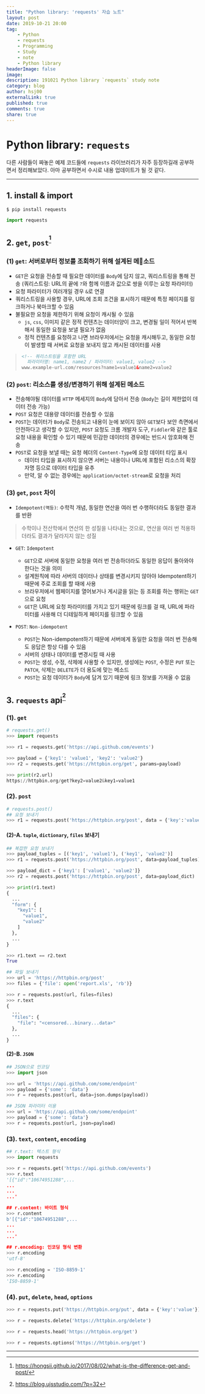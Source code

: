 ```yaml
---
title: "Python library: 'requests' 자습 노트"
layout: post
date: 2019-10-21 20:00
tag:
    - Python
    - requests
    - Programming
    - Study
    - note
    - Python library
headerImage: false
image:
description: 191021 Python library `requests` study note
category: blog
author: hsj00
externalLink: true
published: true
comments: true
share: true
---
```


# Python library: `requests`

다른 사람들이 짜놓은 예제 코드들에 `requests` 라이브러리가 자주 등장하길래 공부하면서 정리해보았다. 아마 공부하면서 수시로 내용 업데이트가 될 것 같다.

---

## 1. install & import

```shell
$ pip install requests
```

```python
import requests
```

## 2. `get`, `post`<sup>[^1]</sup>

### (1) `get`: 서버로부터 정보를 조회하기 위해 설계된 메소드

-   `GET`은 요청을 전송할 때 필요한 데이터를 `Body`에 담지 않고, 쿼리스트링을 통해 전송 (쿼리스트링: URL의 끝에 `?`와 함께 이름과 값으로 쌍을 이루는 요청 파라미터)
-   요청 파라미터가 여러개일 경우 `&`로 연결
-   쿼리스트링을 사용할 경우, URL에 조회 조건을 표시하기 때문에 특정 페이지를 링크하거나 북마크할 수 있음
-   불필요한 요청을 제한하기 위해 요청이 캐시될 수 있음
    -   `js`, `css`, 이미지 같은 정적 컨텐츠는 데이터양이 크고, 변경될 일이 적어서 반복해서 동일한 요청을 보낼 필요가 없음
    -   정적 컨텐츠를 요청하고 나면 브라우저에서는 요청을 캐시해두고, 동일한 요청이 발생할 때 서버로 요청을 보내지 않고 캐시된 데이터를 사용

> ```html
> <!-- 쿼리스트링을 포함한 URL
>   파라미터명: name1, name2 / 파라미터: value1, value2 -->
> www.example-url.com/resources?name1=value1&name2=value2
> ```

### (2) `post`: 리소스를 생성/변경하기 위해 설계된 메소드

-   전송해야될 데이터를 `HTTP` 메세지의 `Body`에 담아서 전송 (`Body`는 길이 제한없이 데이터 전송 가능)
-   `POST` 요청은 대용량 데이터를 전송할 수 있음
-   `POST`는 데이터가 `Body`로 전송되고 내용이 눈에 보이지 않아 `GET`보다 보안 측면에서 안전하다고 생각할 수 있지만, `POST` 요청도 크롬 개발자 도구, `Fiddler`와 같은 툴로 요청 내용을 확인할 수 있기 때문에 민감한 데이터의 경우에는 반드시 암호화해 전송
-   `POST`로 요청을 보낼 때는 요청 헤더의 `Content-Type`에 요청 데이터 타입 표시
    -   데이터 타입을 표시하지 않으면 서버는 내용이나 URL에 포함된 리소스의 확장자명 등으로 데이터 타입을 유추
    -   만약, 알 수 없는 경우에는 `application/octet-stream`로 요청을 처리

### (3) `get`, `post` 차이

-   `Idempotent(멱등)`: 수학적 개념, 동일한 연산을 여러 번 수행하더라도 동일한 결과를 반환

> 수학이나 전산학에서 연산의 한 성질을 나타내는 것으로, 연산을 여러 번 적용하더라도 결과가 달라지지 않는 성질

-   `GET`: `Idempotent`

    -   `GET`으로 서버에 동일한 요청을 여러 번 전송하더라도 동일한 응답이 돌아와야 한다는 것을 의미
    -   설계원칙에 따라 서버의 데이터나 상태를 변경시키지 않아야 Idempotent하기 때문에 주로 조회를 할 때에 사용
    -   브라우저에서 웹페이지를 열어보거나 게시글을 읽는 등 조회를 하는 행위는 `GET`으로 요청
    -   `GET`은 URL에 요청 파라미터를 가지고 있기 때문에 링크를 걸 때, URL에 파라미터를 사용해 더 디테일하게 페이지를 링크할 수 있음

-   `POST`: `Non-idempotent`
    -   `POST`는 Non-idempotent하기 때문에 서버에게 동일한 요청을 여러 번 전송해도 응답은 항상 다를 수 있음
    -   서버의 상태나 데이터를 변경시킬 때 사용
    -   `POST`는 생성, 수정, 삭제에 사용할 수 있지만, 생성에는 `POST`, 수정은 `PUT` 또는 `PATCH`, 삭제는 `DELETE`가 더 용도에 맞는 메소드
    -   `POST`는 요청 데이터가 `Body`에 담겨 있기 때문에 링크 정보를 가져올 수 없음

## 3. `requests` api<sup>[^2]</sup>

### (1). `get`

```python
# requests.get()
>>> import requests

>>> r1 = requests.get('https://api.github.com/events')

>>> payload = {'key1': 'value1', 'key2': 'value2'}
>>> r2 = requests.get('https://httpbin.org/get', params=payload)

>>> print(r2.url)
https://httpbin.org/get?key2=value2&key1=value1
```

### (2). `post`

```python
# requests.post()
## 요청 보내기
>>> r1 = requests.post('https://httpbin.org/post', data = {'key':'value'})
```

#### (2)-A. `tuple`, `dictionary`, `files` 보내기

```python
## 복잡한 요청 보내기
>>> payload_tuples = [('key1', 'value1'), ('key1', 'value2')]
>>> r1 = requests.post('https://httpbin.org/post', data=payload_tuples)

>>> payload_dict = {'key1': ['value1', 'value2']}
>>> r2 = requests.post('https://httpbin.org/post', data=payload_dict)

>>> print(r1.text)
{
  ...
  "form": {
    "key1": [
      "value1",
      "value2"
    ]
  },
  ...
}

>>> r1.text == r2.text
True
```

```python
## 파일 보내기
>>> url = 'https://httpbin.org/post'
>>> files = {'file': open('report.xls', 'rb')}

>>> r = requests.post(url, files=files)
>>> r.text
{
  ...
  "files": {
    "file": "<censored...binary...data>"
  },
  ...
}
```

#### (2)-B. `JSON`

```python
## JSON으로 인코딩
>>> import json

>>> url = 'https://api.github.com/some/endpoint'
>>> payload = {'some': 'data'}
>>> r = requests.post(url, data=json.dumps(payload))
```

```python
## JSON 파라미터 이용
>>> url = 'https://api.github.com/some/endpoint'
>>> payload = {'some': 'data'}
>>> r = requests.post(url, json=payload)
```

### (3). `text`, `content`, `encoding`

```python
## r.text: 텍스트 형식
>>> import requests

>>> r = requests.get('https://api.github.com/events')
>>> r.text
'[{"id":"10674951288",...
...
...
...'

## r.content: 바이트 형식
>>> r.content
b'[{"id":"10674951288",...
...
...
...'

## r.encoding: 인코딩 형식 변환
>>> r.encoding
'utf-8'

>>> r.encoding = 'ISO-8859-1'
>>> r.encoding
'ISO-8859-1'
```

### (4). `put`, `delete`, `head`, `options`

```python
>>> r = requests.put('https://httpbin.org/put', data = {'key':'value'})

>>> r = requests.delete('https://httpbin.org/delete')

>>> r = requests.head('https://httpbin.org/get')

>>> r = requests.options('https://httpbin.org/get')
```

---

[^1]: <https://hongsii.github.io/2017/08/02/what-is-the-difference-get-and-post/>
[^2]: <https://blog.ujsstudio.com/?p=32>
